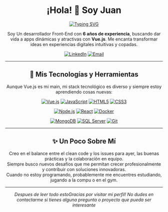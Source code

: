 <h1 align="center">¡Hola! 👋 Soy Juan</h1>
<p align="center">
  <a href="https://github.com/[TuUsuarioGitHub]">
    <img src="https://readme-typing-svg.herokuapp.com?font=Fira+Code&size=28&pause=1000&color=34D399&center=true&vCenter=true&width=435&lines=Desarrollador+Front-End;Programador+en+Vue.js;6+Años+de+Experiencia" alt="Typing SVG" />
  </a>
</p>

<p align="center">
  Soy Un desarrollador Front-End con <strong>6 años de experiencia</strong>, buscando dar vida a apps dinámicas y atractivas con <strong>Vue.js</strong>.
  Me encanta transformar ideas en experiencias digitales intuitivas y copadas.
</p>

<div align="center">
  <a href="https://www.linkedin.com/in/juancruzdillon" target="_blank"><img src="https://img.shields.io/badge/LinkedIn-0077B5?style=for-the-badge&logo=linkedin&logoColor=white" alt="LinkedIn"></a>
  <a href="mailto:juancruzdillon1999@gmail.com" target="_blank"><img src="https://img.shields.io/badge/Email-D14836?style=for-the-badge&logo=gmail&logoColor=white" alt="Email"></a>
  </div>

---

<h2 align="center">🚀 Mis Tecnologías y Herramientas</h2>

<p align="center">
  Aunque Vue.js es mi main, mi stack tecnológico es diverso y siempre estoy aprendiendo cosas nuevas:
</p>

<p align="center">
  <a href="https://vuejs.org/" target="_blank"><img src="https://img.shields.io/badge/Vue.js-4FC08D?style=for-the-badge&logo=vue.js&logoColor=white" alt="Vue.js"></a>
  <a href="https://developer.mozilla.org/en-US/docs/Web/JavaScript" target="_blank"><img src="https://img.shields.io/badge/JavaScript-F7DF1E?style=for-the-badge&logo=javascript&logoColor=black" alt="JavaScript"></a>
  <a href="https://developer.mozilla.org/en-US/docs/Glossary/HTML5" target="_blank"><img src="https://img.shields.io/badge/HTML5-E34F26?style=for-the-badge&logo=html5&logoColor=white" alt="HTML5"></a>
  <a href="https://developer.mozilla.org/es/docs/Web/CSS" target="_blank"><img src="https://img.shields.io/badge/CSS3-1572B6?style=for-the-badge&logo=css3&logoColor=white" alt="CSS3"></a>
</p>

<p align="center">
  <a href="https://nodejs.org/en" target="_blank"><img src="https://img.shields.io/badge/Node.js-339933?style=for-the-badge&logo=node.js&logoColor=white" alt="Node.js"></a>
  <a href="https://es.react.dev/" target="_blank"><img src="https://img.shields.io/badge/React-61DAFB?style=for-the-badge&logo=react&logoColor=black" alt="React"></a>
  <a href="https://www.docker.com/" target="_blank"><img src="https://img.shields.io/badge/Docker-2496ED?style=for-the-badge&logo=docker&logoColor=white" alt="Docker"></a>
</p>

<p align="center">
  <a href="https://www.mongodb.com/" target="_blank"><img src="https://img.shields.io/badge/MongoDB-47A248?style=for-the-badge&logo=mongodb&logoColor=white" alt="MongoDB"></a>
  <a href="https://learn.microsoft.com/en-us/sql/sql-server/?view=sql-server-ver16" target="_blank"><img src="https://img.shields.io/badge/Microsoft%20SQL%20Server-CC2927?style=for-the-badge&logo=microsoft%20sql%20server&logoColor=white" alt="SQL Server"></a>
  <a href="https://git-scm.com/doc" target="_blank"><img src="https://img.shields.io/badge/Git-F05032?style=for-the-badge&logo=git&logoColor=white" alt="Git"></a>
</p>

---

<h2 align="center">✨ Un Poco Sobre Mí</h2>

<p align="center">
  Creo en el balance entre el clean code y los issues para ayer, las buenas prácticas y la colaboración en equipo. <br />
  Siempre busco nuevos desafíos que me permitan crecer profesionalmente y contribuir con soluciones innovadoras. <br />
  Cuando no estoy programando, probablemente me encuentres estudiando, jugando a la compu o en el gym.
</p>

---

<p align="center">
  <em>Despues de leer todo estoGracias por visitar mi perfil! No dudes en contactarme si tienes alguna pregunta o proyecto que pueda ser interesante</em>
</p>
